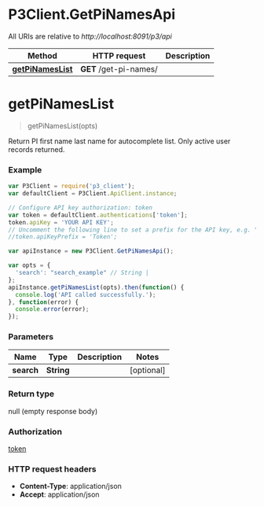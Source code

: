 # P3Client.GetPiNamesApi

All URIs are relative to *http://localhost:8091/p3/api*

Method | HTTP request | Description
------------- | ------------- | -------------
[**getPiNamesList**](GetPiNamesApi.md#getPiNamesList) | **GET** /get-pi-names/ | 


<a name="getPiNamesList"></a>
# **getPiNamesList**
> getPiNamesList(opts)



Return PI first name last name for autocomplete list.  Only active user records returned.

### Example
```javascript
var P3Client = require('p3_client');
var defaultClient = P3Client.ApiClient.instance;

// Configure API key authorization: token
var token = defaultClient.authentications['token'];
token.apiKey = 'YOUR API KEY';
// Uncomment the following line to set a prefix for the API key, e.g. "Token" (defaults to null)
//token.apiKeyPrefix = 'Token';

var apiInstance = new P3Client.GetPiNamesApi();

var opts = { 
  'search': "search_example" // String | 
};
apiInstance.getPiNamesList(opts).then(function() {
  console.log('API called successfully.');
}, function(error) {
  console.error(error);
});

```

### Parameters

Name | Type | Description  | Notes
------------- | ------------- | ------------- | -------------
 **search** | **String**|  | [optional] 

### Return type

null (empty response body)

### Authorization

[token](../README.md#token)

### HTTP request headers

 - **Content-Type**: application/json
 - **Accept**: application/json

